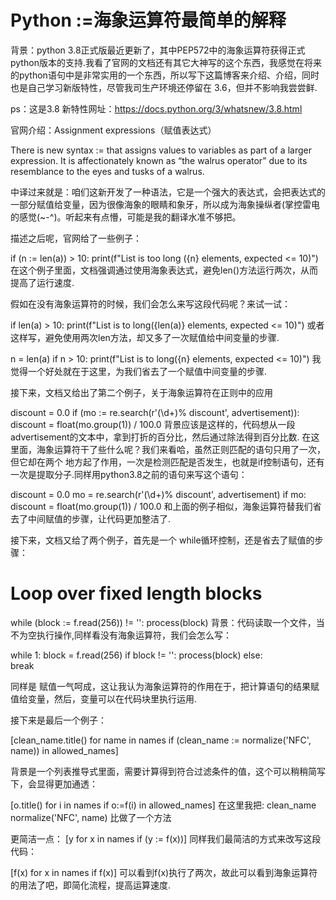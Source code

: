 # Python :=海象运算符最简单的解释

背景：python 3.8正式版最近更新了，其中PEP572中的海象运算符获得正式python版本的支持.我看了官网的文档还有其它大神写的这个东西，我感觉在将来的python语句中是非常实用的一个东西，所以写下这篇博客来介绍、介绍，同时也是自己学习新版特性，尽管我司生产环境还停留在 3.6，但并不影响我尝尝鲜.

ps：这是3.8 新特性网址：https://docs.python.org/3/whatsnew/3.8.html

官网介绍：Assignment expressions（赋值表达式）

There is new syntax := that assigns values to variables as part of a larger expression. It is affectionately known as “the walrus operator” due to its resemblance to the eyes and tusks of a walrus.

中译过来就是：咱们这新开发了一种语法，它是一个强大的表达式，会把表达式的一部分赋值给变量，因为很像海象的眼睛和象牙，所以成为海象操纵者(掌控雷电的感觉(~-^)。听起来有点懵，可能是我的翻译水准不够把。

描述之后呢，官网给了一些例子：



if (n := len(a)) > 10:
    print(f"List is too long ({n} elements, expected <= 10)")
在这个例子里面，文档强调通过使用海象表达式，避免len()方法运行两次，从而提高了运行速度.

假如在没有海象运算符的时候，我们会怎么来写这段代码呢？来试一试：

if len(a) > 10:
    print(f"List is to long({len(a)} elements, expected <= 10)")
或者这样写，避免使用两次len方法，却又多了一次赋值给中间变量的步骤.

n = len(a)
if n > 10:
    print(f"List is to long({n} elements, expected <= 10)")
我觉得一个好处就在于这里，为我们省去了一个赋值中间变量的步骤.



接下来，文档又给出了第二个例子，关于海象运算符在正则中的应用

discount = 0.0
if (mo := re.search(r'(\d+)% discount', advertisement)):
    discount = float(mo.group(1)) / 100.0
背景应该是这样的，代码想从一段advertisement的文本中，拿到打折的百分比，然后通过除法得到百分比数. 在这里面，海象运算符干了些什么呢？我们来看哈，虽然正则匹配的语句只用了一次，但它却在两个 地方起了作用，一次是检测匹配是否发生，也就是if控制语句，还有一次是提取分子.同样用python3.8之前的语句来写这个语句：

discount = 0.0
mo = re.search(r'(\d+)% discount', advertisement)
if mo:
    discount = float(mo.group(1)) / 100.0
和上面的例子相似，海象运算符替我们省去了中间赋值的步骤，让代码更加整洁了.



接下来，文档又给了两个例子，首先是一个 while循环控制，还是省去了赋值的步骤：

# Loop over fixed length blocks
while (block := f.read(256)) != '':
    process(block)
背景：代码读取一个文件，当不为空执行操作,同样看没有海象运算符，我们会怎么写：

while 1:
    block = f.read(256)
    if block != '':
        process(block)
	else:        
		break

同样是 赋值一气呵成，这让我认为海象运算符的作用在于，把计算语句的结果赋值给变量，然后，变量可以在代码块里执行运用.



接下来是最后一个例子：

[clean_name.title() for name in names if (clean_name := normalize('NFC', name)) in allowed_names]

背景是一个列表推导式里面，需要计算得到符合过滤条件的值，这个可以稍稍简写下，会显得更加通透：

[o.title() for i in names if o:=f(i) in allowed_names]
在这里我把: clean_name normalize('NFC', name) 比做了一个方法

更简洁一点：
[y for x in names if (y := f(x))]
同样我们最简洁的方式来改写这段代码：

[f(x) for x in names if f(x)]
可以看到f(x)执行了两次，故此可以看到海象运算符的用法了吧，即简化流程，提高运算速度.

